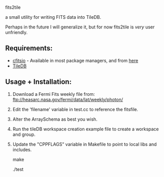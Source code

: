 fits2tile

a small utility for writing FITS data into TileDB.

Perhaps in the future I will generalize it, but for now
fits2tile is *very* user unfriendly.

Requirements: 
-------------

* [cfitsio](https://heasarc.gsfc.nasa.gov/fitsio/fitsio.html) - Available in most package managers, and from [here](https://github.com/HEASARC/cfitsio)
* [TileDB](http://istc-bigdata.org/tiledb/index.html)

Usage + Installation:
---------------------

1. Download a Fermi Fits weekly file from: ftp://heasarc.nasa.gov/fermi/data/lat/weekly/photon/
1. Edit the 'filename' variable in test.cc to reference the fitsfile.
1. Alter the ArraySchema as best you wish.
1. Run the tileDB workspace creation example file to create a workspace and group.
1. Update the "CPPFLAGS" variable in Makefile to point to local libs and includes.

    make

    ./test
